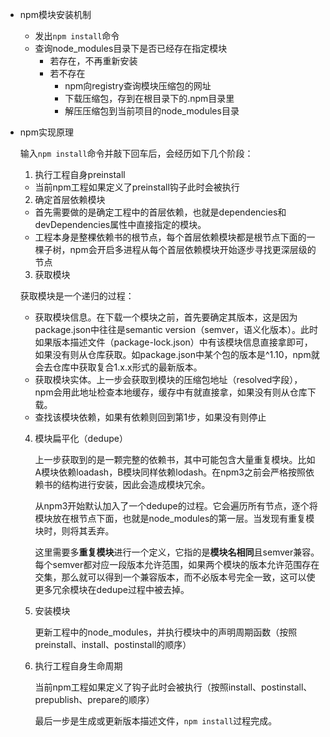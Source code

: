 - npm模块安装机制

  - 发出`npm install`命令
  - 查询node_modules目录下是否已经存在指定模块
    - 若存在，不再重新安装
    - 若不存在
      - npm向registry查询模块压缩包的网址
      - 下载压缩包，存到在根目录下的.npm目录里
      - 解压压缩包到当前项目的node_modules目录

- npm实现原理

  输入`npm install`命令并敲下回车后，会经历如下几个阶段：

  1.  执行工程自身preinstall

  - 当前npm工程如果定义了preinstall钩子此时会被执行

  2. 确定首层依赖模块

  - 首先需要做的是确定工程中的首层依赖，也就是dependencies和devDependencies属性中直接指定的模块。
  - 工程本身是整棵依赖书的根节点，每个首层依赖模块都是根节点下面的一棵子树，npm会开启多进程从每个首层依赖模块开始逐步寻找更深层级的节点

  3. 获取模块

  获取模块是一个递归的过程：

  - 获取模块信息。在下载一个模块之前，首先要确定其版本，这是因为package.json中往往是semantic version（semver，语义化版本）。此时如果版本描述文件（package-lock.json）中有该模块信息直接拿即可，如果没有则从仓库获取。如package.json中某个包的版本是^1.10，npm就会去仓库中获取复合1.x.x形式的最新版本。
  - 获取模块实体。上一步会获取到模块的压缩包地址（resolved字段），npm会用此地址检查本地缓存，缓存中有就直接拿，如果没有则从仓库下载。
  - 查找该模块依赖，如果有依赖则回到第1步，如果没有则停止

  4. 模块扁平化（dedupe）

     上一步获取到的是一颗完整的依赖书，其中可能包含大量重复模块。比如A模块依赖loadash，B模块同样依赖lodash。在npm3之前会严格按照依赖书的结构进行安装，因此会造成模块冗余。

     从npm3开始默认加入了一个dedupe的过程。它会遍历所有节点，逐个将模块放在根节点下面，也就是node_modules的第一层。当发现有重复模块时，则将其丢弃。

     这里需要多**重复模块**进行一个定义，它指的是**模块名相同**且semver兼容。每个semver都对应一段版本允许范围，如果两个模块的版本允许范围存在交集，那么就可以得到一个兼容版本，而不必版本号完全一致，这可以使更多冗余模块在dedupe过程中被去掉。

  5. 安装模块

     更新工程中的node_modules，并执行模块中的声明周期函数（按照preinstall、install、postinstall的顺序）

  6. 执行工程自身生命周期

     当前npm工程如果定义了钩子此时会被执行（按照install、postinstall、prepublish、prepare的顺序）

     最后一步是生成或更新版本描述文件，`npm install`过程完成。

     

  